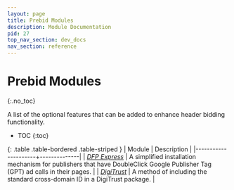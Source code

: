 ```yaml
---
layout: page
title: Prebid Modules
description: Module Documentation
pid: 27
top_nav_section: dev_docs
nav_section: reference
---
```


<div class="bs-docs-section" markdown="1">

# Prebid Modules
{:.no_toc}

A list of the optional features that can be added to enhance header bidding functionality.

* TOC
{:toc}

{: .table .table-bordered .table-striped }
| Module              | Description  |
|---------------------+--------------|
| [*DFP Express*]({{site.baseurl}}/dev-docs/modules/dfp_express.html) | A simplified installation mechanism for publishers that have DoubleClick Google Publisher Tag (GPT) ad calls in their pages. |
| [*DigiTrust*]({{site.baseurl}}/dev-docs/modules/digitrust.html) | A method of including the standard cross-domain ID in a DigiTrust package. |

</div>
